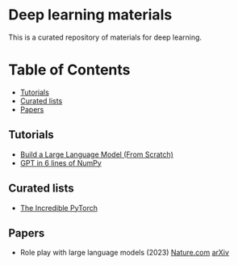 # Deep learning materials

This is a curated repository of materials for deep learning.

# Table of Contents

- [Tutorials](#tutorials)
- [Curated lists](#curated-lists)
- [Papers](#papers)

## <a name='Tutorials'></a>Tutorials
- [Build a Large Language Model (From Scratch)](https://github.com/rasbt/LLMs-from-scratch)
- [GPT in 6 lines of NumPy](https://jaykmody.com/blog/gpt-from-scratch/)

## <a name='Curated lists'></a>Curated lists
- [The Incredible PyTorch](https://github.com/ritchieng/the-incredible-pytorch/)

## <a name='Papers'></a>Papers
- Role play with large language models (2023) [Nature.com](https://www.nature.com/articles/s41586-023-06647-8) [arXiv](https://arxiv.org/pdf/2305.16367.pdf)
